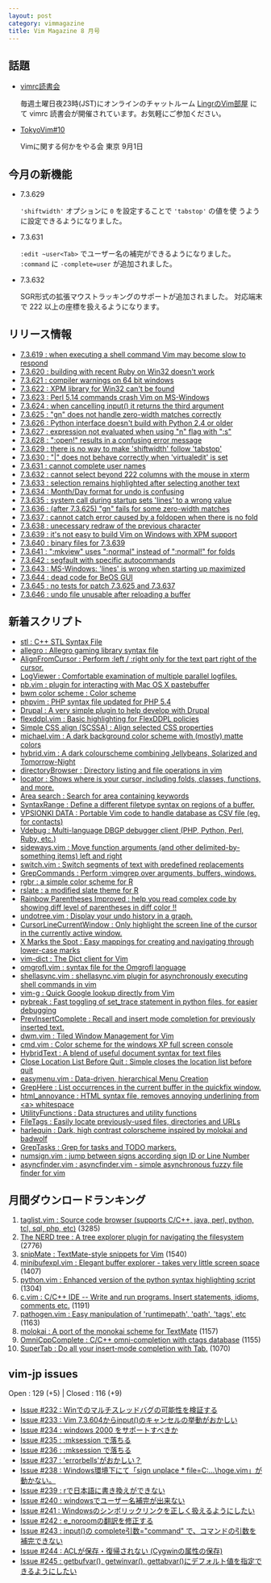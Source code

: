 ```yaml
---
layout: post
category: vimmagazine
title: Vim Magazine 8 月号
---
```


## 話題

- [vimrc読書会](http://vim-jp.org/reading-vimrc/)

  毎週土曜日夜23時(JST)にオンラインのチャットルーム [LingrのVim部屋](http://lingr.com/room/vim) にて vimrc 読書会が開催されています。お気軽にご参加ください。

- [TokyoVim#10](http://partake.in/events/c719e827-b312-4b71-a0b8-862f153d8045)

  Vimに関する何かをやる会 東京 9月1日


## 今月の新機能

  - 7.3.629

    `'shiftwidth'` オプションに `0` を設定することで `'tabstop'` の値を使
    うように設定できるようになりました。

  - 7.3.631

    `:edit ~user<Tab>` でユーザー名の補完ができるようになりました。
    `:command` に `-complete=user` が追加されました。

  - 7.3.632

    SGR形式の拡張マウストラッキングのサポートが追加されました。
    対応端末で 222 以上の座標を扱えるようになります。


## リリース情報

- [7.3.619 : when executing a shell command Vim may become slow to respond](http://code.google.com/p/vim/source/detail?r=27ecf0c87bd20140d9e85d4fd581332e0916191e)
- [7.3.620 : building with recent Ruby on Win32 doesn't work](http://code.google.com/p/vim/source/detail?r=a6ebae140d89f35876628cde44f0e7ee5a0ae1d2)
- [7.3.621 : compiler warnings on 64 bit windows](http://code.google.com/p/vim/source/detail?r=ac13ea2b098d98e62408ec2d88026f690f68f940)
- [7.3.622 : XPM library for Win32 can't be found](http://code.google.com/p/vim/source/detail?r=52247eb615118965bb6a949307e9abfd378cd088)
- [7.3.623 : Perl 5.14 commands crash Vim on MS-Windows](http://code.google.com/p/vim/source/detail?r=a46a101bfddd4fcf30759f3847fa1e18546907f4)
- [7.3.624 : when cancelling input() it returns the third argument](http://code.google.com/p/vim/source/detail?r=06749e351b1c030acf50cf8c469f8973aff4a96a)
- [7.3.625 : "gn" does not handle zero-width matches correctly](http://code.google.com/p/vim/source/detail?r=f43ffd820a46bf47b3e55b56d3e5334302383757)
- [7.3.626 : Python interface doesn't build with Python 2.4 or older](http://code.google.com/p/vim/source/detail?r=956b1ed19282518e0287891d4e7b2b8a3f850402)
- [7.3.627 : expression not evaluated when using "n" flag with ":s"](http://code.google.com/p/vim/source/detail?r=dc65e6429d2c1b79719455d7303f3f95c5897965)
- [7.3.628 : ":open!" results in a confusing error message](http://code.google.com/p/vim/source/detail?r=1ed93878d6e224d46a7c125a82e52338b9bf0f6b)
- [7.3.629 : there is no way to make 'shiftwidth' follow 'tabstop'](http://code.google.com/p/vim/source/detail?r=7de7ef01288db1abc944293a28aac13ddd87879e)
- [7.3.630 : "|" does not behave correctly when 'virtualedit' is set](http://code.google.com/p/vim/source/detail?r=3416ac23d0758528919aaffbe02cecc6420b8aac)
- [7.3.631 : cannot complete user names](http://code.google.com/p/vim/source/detail?r=99f076ca8d846d553aefd7e626ca938bcf93f259)
- [7.3.632 : cannot select beyond 222 columns with the mouse in xterm](http://code.google.com/p/vim/source/detail?r=44038a9777aaf0e6502e0eb57b8f7ccf31798ec4)
- [7.3.633 : selection remains highlighted after selecting another text](http://code.google.com/p/vim/source/detail?r=ad5fbf3596e0a8ad15c260c5b529efc5ac689e13)
- [7.3.634 : Month/Day format for undo is confusing](http://code.google.com/p/vim/source/detail?r=b7eea24095073d55ac3c59664466b78a0525bebc)
- [7.3.635 : system call during startup sets 'lines' to a wrong value](http://code.google.com/p/vim/source/detail?r=f7f68f83fc335379bc9e3371c5118b8f81c8d5bc)
- [7.3.636 : (after 7.3.625) "gn" fails for some zero-width matches](http://code.google.com/p/vim/source/detail?r=616bc1ad4f12be0ef37fe67d2f6ed7535f20e515)
- [7.3.637 : cannot catch error caused by a foldopen when there is no fold](http://code.google.com/p/vim/source/detail?r=3b62d8f36cdf709d4e0575d63486ebe57ce7150c)
- [7.3.638 : unecessary redraw of the previous character](http://code.google.com/p/vim/source/detail?r=c0256c4bd91ed7b806aab002e4a45e440dd00343)
- [7.3.639 : it's not easy to build Vim on Windows with XPM support](http://code.google.com/p/vim/source/detail?r=1ec385a8faf4002fa300caf370ef2ac380d9702a)
- [7.3.640 : binary files for 7.3.639](http://code.google.com/p/vim/source/detail?r=c2c3577021ed4e354853d330e5fc60691d8750c5)
- [7.3.641 : ":mkview" uses ":normal" instead of ":normal!" for folds](http://code.google.com/p/vim/source/detail?r=c068389057c9a89fa351678b5f5776278971dabe)
- [7.3.642 : segfault with specific autocommands](http://code.google.com/p/vim/source/detail?r=79ac6744237ce5076a6d2e2b21198dfddc2cc9dd)
- [7.3.643 : MS-Windows: 'lines' is wrong when starting up maximized](http://code.google.com/p/vim/source/detail?r=fdac34e3afa5f0dea26dba5e96932e3b9a0be50a)
- [7.3.644 : dead code for BeOS GUI](http://code.google.com/p/vim/source/detail?r=fb7c028dcac7555fee78096813e3846d157cc91b)
- [7.3.645 : no tests for patch 7.3.625 and 7.3.637](http://code.google.com/p/vim/source/detail?r=1810ee914648ef3e16a8cf866299a32c4a9a00cb)
- [7.3.646 : undo file unusable after reloading a buffer](http://code.google.com/p/vim/source/detail?r=e70485d3f81df4d72cb40d6fa4ad4218cf1e8392)

## 新着スクリプト

- [stl : C++ STL Syntax File](http://www.vim.org/scripts/script.php?script_id=4153)
- [allegro : Allegro gaming library syntax file](http://www.vim.org/scripts/script.php?script_id=4154)
- [AlignFromCursor : Perform :left / :right only for the text part right of the cursor.](http://www.vim.org/scripts/script.php?script_id=4155)
- [LogViewer : Comfortable examination of multiple parallel logfiles.](http://www.vim.org/scripts/script.php?script_id=4156)
- [pb.vim : plugin for interacting with Mac OS X pastebuffer](http://www.vim.org/scripts/script.php?script_id=4157)
- [bwm color scheme : Color scheme](http://www.vim.org/scripts/script.php?script_id=4158)
- [phpvim : PHP syntax file updated for PHP 5.4](http://www.vim.org/scripts/script.php?script_id=4159)
- [Drupal : A very simple plugin to help develop with Drupal](http://www.vim.org/scripts/script.php?script_id=4160)
- [flexddpl.vim : Basic highlighting for FlexDDPL policies](http://www.vim.org/scripts/script.php?script_id=4161)
- [Simple CSS align (SCSSA) : Align selected CSS properties](http://www.vim.org/scripts/script.php?script_id=4162)
- [michael.vim : A dark background color scheme with (mostly) matte colors](http://www.vim.org/scripts/script.php?script_id=4163)
- [hybrid.vim : A dark colourscheme combining Jellybeans, Solarized and Tomorrow-Night](http://www.vim.org/scripts/script.php?script_id=4164)
- [directoryBrowser : Directory listing and file operations in vim](http://www.vim.org/scripts/script.php?script_id=4165)
- [locator : Shows where is your cursor, including folds, classes, functions, and more.](http://www.vim.org/scripts/script.php?script_id=4166)
- [Area search : Search for area containing keywords](http://www.vim.org/scripts/script.php?script_id=4167)
- [SyntaxRange : Define a different filetype syntax on regions of a buffer.](http://www.vim.org/scripts/script.php?script_id=4168)
- [VPSIONKI DATA : Portable Vim code to handle database as CSV file (eg. for contacts)](http://www.vim.org/scripts/script.php?script_id=4169)
- [Vdebug : Multi-language DBGP debugger client (PHP, Python, Perl, Ruby, etc.)](http://www.vim.org/scripts/script.php?script_id=4170)
- [sideways.vim : Move function arguments (and other delimited-by-something items) left and right](http://www.vim.org/scripts/script.php?script_id=4171)
- [switch.vim : Switch segments of text with predefined replacements](http://www.vim.org/scripts/script.php?script_id=4172)
- [GrepCommands : Perform :vimgrep over arguments, buffers, windows.](http://www.vim.org/scripts/script.php?script_id=4173)
- [rgbr : a simple color scheme for R](http://www.vim.org/scripts/script.php?script_id=4174)
- [rslate : a modified slate theme for R](http://www.vim.org/scripts/script.php?script_id=4175)
- [Rainbow Parentheses Improved : help you read complex code by showing diff level of parentheses in diff color !!](http://www.vim.org/scripts/script.php?script_id=4176)
- [undotree.vim : Display your undo history in a graph.](http://www.vim.org/scripts/script.php?script_id=4177)
- [CursorLineCurrentWindow : Only highlight the screen line of the cursor in the currently active window.](http://www.vim.org/scripts/script.php?script_id=4178)
- [X Marks the Spot : Easy mappings for creating and navigating through lower-case marks](http://www.vim.org/scripts/script.php?script_id=4179)
- [vim-dict : The Dict client for Vim](http://www.vim.org/scripts/script.php?script_id=4180)
- [omgrofl.vim : syntax file for the Omgrofl language](http://www.vim.org/scripts/script.php?script_id=4181)
- [shellasync.vim : shellasync.vim plugin for asynchronously executing shell commands in vim](http://www.vim.org/scripts/script.php?script_id=4182)
- [vim-g : Quick Google lookup directly from Vim](http://www.vim.org/scripts/script.php?script_id=4183)
- [pybreak : Fast toggling of set\_trace statement in python files, for easier debugging](http://www.vim.org/scripts/script.php?script_id=4184)
- [PrevInsertComplete : Recall and insert mode completion for previously inserted text.](http://www.vim.org/scripts/script.php?script_id=4185)
- [dwm.vim : Tiled Window Management for Vim](http://www.vim.org/scripts/script.php?script_id=4186)
- [cmd.vim : Color scheme for the windows XP full screen console](http://www.vim.org/scripts/script.php?script_id=4187)
- [HybridText : A blend of useful document syntax for text files](http://www.vim.org/scripts/script.php?script_id=4188)
- [Close Location List Before Quit : Simple closes the location list before quit](http://www.vim.org/scripts/script.php?script_id=4189)
- [easymenu.vim : Data-driven, hierarchical Menu Creation](http://www.vim.org/scripts/script.php?script_id=4190)
- [GrepHere : List occurrences in the current buffer in the quickfix window.](http://www.vim.org/scripts/script.php?script_id=4191)
- [html\_annoyance : HTML syntax file, removes annoying underlining from \<a> whitespace](http://www.vim.org/scripts/script.php?script_id=4192)
- [UtilityFunctions : Data structures and utility functions](http://www.vim.org/scripts/script.php?script_id=4193)
- [FileTags : Easily locate previously-used files, directories and URLs](http://www.vim.org/scripts/script.php?script_id=4194)
- [harlequin : Dark, high contrast colorscheme inspired by molokai and badwolf](http://www.vim.org/scripts/script.php?script_id=4195)
- [GrepTasks : Grep for tasks and TODO markers.](http://www.vim.org/scripts/script.php?script_id=4196)
- [numsign.vim :  jump between signs  according sign ID or Line Number](http://www.vim.org/scripts/script.php?script_id=4197)
- [asyncfinder.vim : asyncfinder.vim - simple asynchronous fuzzy file finder for vim](http://www.vim.org/scripts/script.php?script_id=4198)

## 月間ダウンロードランキング

1. [taglist.vim : Source code browser (supports C/C++, java, perl, python, tcl, sql, php, etc)](http://www.vim.org/scripts/script.php?script_id=273) (3285)
2. [The NERD tree : A tree explorer plugin for navigating the filesystem](http://www.vim.org/scripts/script.php?script_id=1658) (2776)
3. [snipMate : TextMate-style snippets for Vim](http://www.vim.org/scripts/script.php?script_id=2540) (1540)
4. [minibufexpl.vim : Elegant buffer explorer - takes very little screen space](http://www.vim.org/scripts/script.php?script_id=159) (1407)
5. [python.vim : Enhanced version of the python syntax highlighting script](http://www.vim.org/scripts/script.php?script_id=790) (1304)
6. [c.vim : C/C++ IDE --  Write and run programs. Insert statements, idioms, comments etc.](http://www.vim.org/scripts/script.php?script_id=213) (1191)
7. [pathogen.vim : Easy manipulation of 'runtimepath', 'path', 'tags', etc](http://www.vim.org/scripts/script.php?script_id=2332) (1163)
8. [molokai : A port of the monokai scheme for TextMate](http://www.vim.org/scripts/script.php?script_id=2340) (1157)
9. [OmniCppComplete : C/C++ omni-completion with ctags database](http://www.vim.org/scripts/script.php?script_id=1520) (1155)
10. [SuperTab : Do all your insert-mode completion with Tab.](http://www.vim.org/scripts/script.php?script_id=1643) (1070)

## vim-jp issues

Open : 129 (+5) | Closed : 116 (+9)

- [Issue #232 : Winでのマルチスレッドバグの可能性を検証する](https://github.com/vim-jp/issues/issues/232)
- [Issue #233 : Vim 7.3.604からinput()のキャンセルの挙動がおかしい](https://github.com/vim-jp/issues/issues/233)
- [Issue #234 : windows 2000 をサポートすべきか](https://github.com/vim-jp/issues/issues/234)
- [Issue #235 : :mksession で落ちる](https://github.com/vim-jp/issues/issues/235)
- [Issue #236 : :mksession で落ちる](https://github.com/vim-jp/issues/issues/236)
- [Issue #237 : 'errorbells'がおかしい？](https://github.com/vim-jp/issues/issues/237)
- [Issue #238 : Windows環境下にて「sign unplace * file=C:\...\hoge.vim」が動かない。](https://github.com/vim-jp/issues/issues/238)
- [Issue #239 : rで日本語に書き換えができない](https://github.com/vim-jp/issues/issues/239)
- [Issue #240 : windowsでユーザー名補完が出来ない](https://github.com/vim-jp/issues/issues/240)
- [Issue #241 : Windowsのシンボリックリンクを正しく扱えるようにしたい](https://github.com/vim-jp/issues/issues/241)
- [Issue #242 : e\_noroomの翻訳を修正する](https://github.com/vim-jp/issues/issues/242)
- [Issue #243 : input()の complete引数="command" で、コマンドの引数を補完できない](https://github.com/vim-jp/issues/issues/243)
- [Issue #244 : ACLが保存・復帰されない (Cygwinの属性の保存)](https://github.com/vim-jp/issues/issues/244)
- [Issue #245 : getbufvar(), getwinvar(), gettabvar()にデフォルト値を指定できるようにしたい](https://github.com/vim-jp/issues/issues/245)

